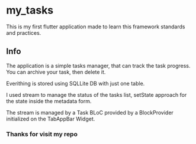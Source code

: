 # my_tasks

This is my first flutter application made to learn this framework standards and practices.

## Info

The application is a simple tasks manager, that can track the task progress. You can archive your task, then delete it.

Everithing is stored using SQLLite DB with just one table.

I used stream to manage the status of the tasks list, setState approach for the state inside the metadata form.

The stream is managed by a Task BLoC provided by a BlockProvider initialized on the TabAppBar Widget.

### Thanks for visit my repo
